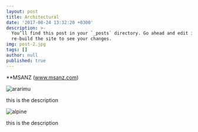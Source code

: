 ```yaml
---
layout: post
title: Architectural
date: '2017-08-24 13:32:20 +0300'
description: >-
  You’ll find this post in your `_posts` directory. Go ahead and edit it and
  re-build the site to see your changes.
img: post-2.jpg
tags: []
author: null
published: true
---
```



**MSANZ (www.msanz.com)

![ararimu]({{site.baseurl}}/assets/img/ararimu_1.jpg)

this is the description

![alpine]({{site.baseurl}}/assets/img/alpine.jpg)

this is the description

[jekyll-docs]: https://jekyllrb.com/docs/home
[jekyll-gh]:   https://github.com/jekyll/jekyll
[jekyll-talk]: https://talk.jekyllrb.com/
